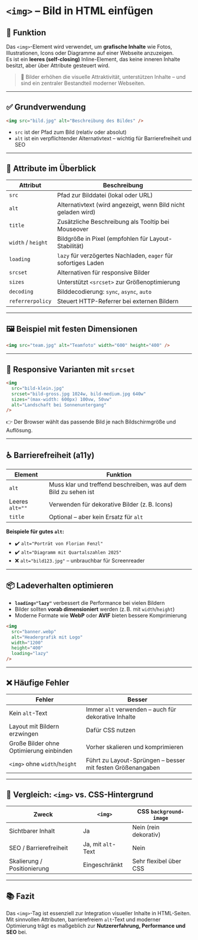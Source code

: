 # `<img>` – Bild in HTML einfügen

## 🧩 Funktion

Das `<img>`-Element wird verwendet, um **grafische Inhalte** wie Fotos, Illustrationen, Icons oder Diagramme auf einer Webseite anzuzeigen.  
Es ist ein **leeres (self-closing)** Inline-Element, das keine inneren Inhalte besitzt, aber über Attribute gesteuert wird.

> 📌 Bilder erhöhen die visuelle Attraktivität, unterstützen Inhalte – und sind ein zentraler Bestandteil moderner Webseiten.

---

## ✅ Grundverwendung

```html
<img src="bild.jpg" alt="Beschreibung des Bildes" />
```

- `src` ist der Pfad zum Bild (relativ oder absolut)
- `alt` ist ein verpflichtender Alternativtext – wichtig für Barrierefreiheit und SEO

---

## 🔧 Attribute im Überblick

| Attribut       | Beschreibung                                                   |
|----------------|----------------------------------------------------------------|
| `src`          | Pfad zur Bilddatei (lokal oder URL)                            |
| `alt`          | Alternativtext (wird angezeigt, wenn Bild nicht geladen wird)  |
| `title`        | Zusätzliche Beschreibung als Tooltip bei Mouseover             |
| `width` / `height` | Bildgröße in Pixel (empfohlen für Layout-Stabilität)       |
| `loading`      | `lazy` für verzögertes Nachladen, `eager` für sofortiges Laden |
| `srcset`       | Alternativen für responsive Bilder                             |
| `sizes`        | Unterstützt `<srcset>` zur Größenoptimierung                   |
| `decoding`     | Bilddecodierung: `sync`, `async`, `auto`                       |
| `referrerpolicy` | Steuert HTTP-Referrer bei externen Bildern                  |

---

## 🖼️ Beispiel mit festen Dimensionen

```html
<img src="team.jpg" alt="Teamfoto" width="600" height="400" />
```

---

## 🧠 Responsive Varianten mit `srcset`

```html
<img 
  src="bild-klein.jpg" 
  srcset="bild-gross.jpg 1024w, bild-medium.jpg 640w" 
  sizes="(max-width: 600px) 100vw, 50vw"
  alt="Landschaft bei Sonnenuntergang" 
/>
```

👉 Der Browser wählt das passende Bild je nach Bildschirmgröße und Auflösung.

---

## ♿ Barrierefreiheit (a11y)

| Element | Funktion                                                |
|---------|---------------------------------------------------------|
| `alt`   | Muss klar und treffend beschreiben, was auf dem Bild zu sehen ist |
| Leeres `alt=""` | Verwenden für dekorative Bilder (z. B. Icons)    |
| `title`| Optional – aber kein Ersatz für `alt`                    |

**Beispiele für gutes `alt`:**

- ✔️ `alt="Porträt von Florian Fenzl"`  
- ✔️ `alt="Diagramm mit Quartalszahlen 2025"`  
- ❌ `alt="bild123.jpg"` – unbrauchbar für Screenreader

---

## 📦 Ladeverhalten optimieren

- **`loading="lazy"`** verbessert die Performance bei vielen Bildern
- Bilder sollten **vorab dimensioniert** werden (z. B. mit `width`/`height`)
- Moderne Formate wie **WebP** oder **AVIF** bieten bessere Komprimierung

```html
<img 
  src="banner.webp" 
  alt="Headergrafik mit Logo" 
  width="1200" 
  height="400" 
  loading="lazy"
/>
```

---

## ❌ Häufige Fehler

| Fehler                                  | Besser                                                |
|-----------------------------------------|--------------------------------------------------------|
| Kein `alt`-Text                         | Immer `alt` verwenden – auch für dekorative Inhalte    |
| Layout mit Bildern erzwingen           | Dafür CSS nutzen                                      |
| Große Bilder ohne Optimierung einbinden| Vorher skalieren und komprimieren                     |
| `<img>` ohne `width`/`height`          | Führt zu Layout-Sprüngen – besser mit festen Größenangaben |

---

## 🔄 Vergleich: `<img>` vs. CSS-Hintergrund

| Zweck                     | `<img>`                            | CSS `background-image`              |
|---------------------------|-------------------------------------|-------------------------------------|
| Sichtbarer Inhalt         | Ja                                  | Nein (rein dekorativ)               |
| SEO / Barrierefreiheit    | Ja, mit `alt`-Text                  | Nein                                |
| Skalierung / Positionierung| Eingeschränkt                      | Sehr flexibel über CSS              |

---

## 📚 Fazit

Das `<img>`-Tag ist essenziell zur Integration visueller Inhalte in HTML-Seiten.  
Mit sinnvollen Attributen, barrierefreiem `alt`-Text und moderner Optimierung trägt es maßgeblich zur **Nutzererfahrung, Performance und SEO** bei.
